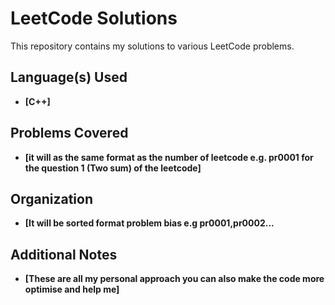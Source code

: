 # LeetCode Solutions

This repository contains my solutions to various LeetCode problems.

## Language(s) Used

* **[C++]**

## Problems Covered

* **[it will as the same format as the number of leetcode e.g. pr0001 for the question 1 (Two sum) of the leetcode]**

## Organization

* **[It will be sorted format problem bias e.g pr0001,pr0002...**

## Additional Notes

* **[These are all my personal approach you can also make the code more optimise and help me]**
